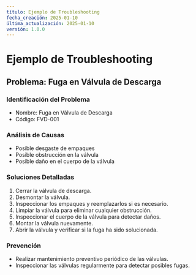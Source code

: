 ```yaml
---
título: Ejemplo de Troubleshooting
fecha_creación: 2025-01-10
última_actualización: 2025-01-10
versión: 1.0.0
---
```


# Ejemplo de Troubleshooting

## Problema: Fuga en Válvula de Descarga

### Identificación del Problema

- Nombre: Fuga en Válvula de Descarga
- Código: FVD-001

### Análisis de Causas

- Posible desgaste de empaques
- Posible obstrucción en la válvula
- Posible daño en el cuerpo de la válvula

### Soluciones Detalladas

1.  Cerrar la válvula de descarga.
2.  Desmontar la válvula.
3.  Inspeccionar los empaques y reemplazarlos si es necesario.
4.  Limpiar la válvula para eliminar cualquier obstrucción.
5.  Inspeccionar el cuerpo de la válvula para detectar daños.
6.  Montar la válvula nuevamente.
7.  Abrir la válvula y verificar si la fuga ha sido solucionada.

### Prevención

- Realizar mantenimiento preventivo periódico de las válvulas.
- Inspeccionar las válvulas regularmente para detectar posibles fugas.
